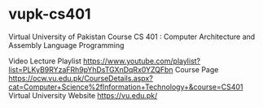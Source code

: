# vupk-cs401
Virtual University of Pakistan Course CS 401 : Computer Architecture and Assembly Language Programming



Video Lecture Playlist
https://www.youtube.com/playlist?list=PLKyB9RYzaFRh9pYhDsTGXnDqRx0YZQFbn
Course Page
https://ocw.vu.edu.pk/CourseDetails.aspx?cat=Computer+Science%2fInformation+Technology+&course=CS401
Virtual University Website
https://vu.edu.pk/